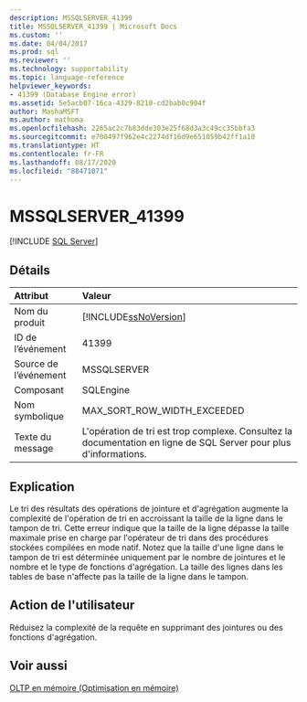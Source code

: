 ```yaml
---
description: MSSQLSERVER_41399
title: MSSQLSERVER_41399 | Microsoft Docs
ms.custom: ''
ms.date: 04/04/2017
ms.prod: sql
ms.reviewer: ''
ms.technology: supportability
ms.topic: language-reference
helpviewer_keywords:
- 41399 (Database Engine error)
ms.assetid: 5e5acb07-16ca-4329-8210-cd2bab0c904f
author: MashaMSFT
ms.author: mathoma
ms.openlocfilehash: 2265ac2c7b83dde303e25f68d3a3c49cc35bbfa3
ms.sourcegitcommit: e700497f962e4c2274df16d9e651059b42ff1a10
ms.translationtype: HT
ms.contentlocale: fr-FR
ms.lasthandoff: 08/17/2020
ms.locfileid: "88471071"
---
```

# <a name="mssqlserver_41399"></a>MSSQLSERVER_41399
 [!INCLUDE [SQL Server](../../includes/applies-to-version/sqlserver.md)]
  
## <a name="details"></a>Détails  
  
| Attribut | Valeur |  
| :-------- | :---- |  
|Nom du produit|[!INCLUDE[ssNoVersion](../../includes/ssnoversion-md.md)]|  
|ID de l’événement|41399|  
|Source de l’événement|MSSQLSERVER|  
|Composant|SQLEngine|  
|Nom symbolique|MAX_SORT_ROW_WIDTH_EXCEEDED|  
|Texte du message|L'opération de tri est trop complexe. Consultez la documentation en ligne de SQL Server pour plus d'informations.|  
  
## <a name="explanation"></a>Explication  
Le tri des résultats des opérations de jointure et d'agrégation augmente la complexité de l'opération de tri en accroissant la taille de la ligne dans le tampon de tri. Cette erreur indique que la taille de la ligne dépasse la taille maximale prise en charge par l'opérateur de tri dans des procédures stockées compilées en mode natif. Notez que la taille d'une ligne dans le tampon de tri est déterminée uniquement par le nombre de jointures et le nombre et le type de fonctions d'agrégation. La taille des lignes dans les tables de base n'affecte pas la taille de la ligne dans le tampon.  
  
## <a name="user-action"></a>Action de l'utilisateur  
Réduisez la complexité de la requête en supprimant des jointures ou des fonctions d'agrégation.  
  
## <a name="see-also"></a>Voir aussi  
[OLTP en mémoire &#40;Optimisation en mémoire&#41;](~/relational-databases/in-memory-oltp/in-memory-oltp-in-memory-optimization.md)  
  
